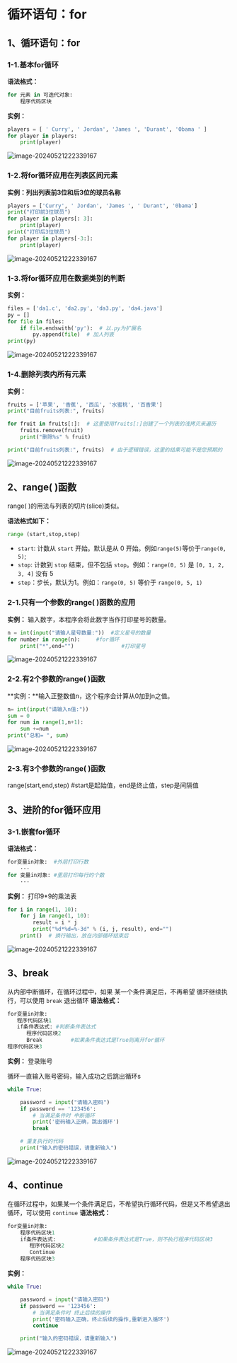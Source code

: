 <h1>循环语句：for</h1>

## 1、循环语句：for

### 1-1.基本for循环

**语法格式：**
```python
for 元素 in 可迭代对象:
    程序代码区块
```
**实例：**
```python
players = [ ' Curry', ' Jordan', 'James ', 'Durant', 'Obama ' ]
for player in players:
    print(player)
```

![image-20240521222339167](/public/assets/python%E5%9F%BA%E7%A1%80/%E5%9F%BA%E7%A1%80%E7%9F%A5%E8%AF%86/04.png)

### 1-2.将for循环应用在列表区间元素

**实例：列出列表前3位和后3位的球员名称**
```python
players = ['Curry', ' Jordan', 'James ', ' Durant', '0bama']
print("打印前3位球员")
for player in players[: 3]:
    print(player)
print("打印后3位球员")
for player in players[-3:]:
    print(player)
```
![image-20240521222339167](/public/assets/python%E5%9F%BA%E7%A1%80/%E5%9F%BA%E7%A1%80%E7%9F%A5%E8%AF%86/05.png)

### 1-3.将for循环应用在数据类别的判断

**实例：**
```python
files = ['da1.c', 'da2.py', 'da3.py', 'da4.java']
py = []
for file in files:
    if file.endswith('py'):  # 以.py为扩展名
        py.append(file)  # 加人列表
print(py)
```

![image-20240521222339167](/public/assets/python%E5%9F%BA%E7%A1%80/%E5%9F%BA%E7%A1%80%E7%9F%A5%E8%AF%86/06.png)

### 1-4.删除列表内所有元素

**实例：**
```python
fruits = ['苹果', '香蕉', '西瓜', '水蜜桃', '百香果']
print("目前fruits列表:", fruits)

for fruit in fruits[:]:  # 这里使用fruits[:]创建了一个列表的浅拷贝来遍历
    fruits.remove(fruit)
    print("删除%s" % fruit)

print("目前fruits列表:", fruits)  # 由于逻辑错误，这里的结果可能不是您预期的
```
![image-20240521222339167](/public/assets/python%E5%9F%BA%E7%A1%80/%E5%9F%BA%E7%A1%80%E7%9F%A5%E8%AF%86/07.png)

## 2、range( )函数
range( )的用法与列表的切片(slice)类似。

**语法格式如下：**

```python
range (start,stop,step)
```

- `start`: 计数从 `start` 开始。默认是从 0 开始。例如`range(5)`等价于`range(0, 5)`;
- `stop`: 计数到 `stop` 结束，但不包括 `stop`。例如：`range(0, 5)` 是 `[0, 1, 2, 3, 4]` 没有 5
- `step`：步长，默认为1。例如：`range(0, 5)` 等价于 `range(0, 5, 1)`

### 2-1.只有一个参数的range( )函数的应用
**实例：** 输入数字，本程序会将此数字当作打印星号的数量。

```python
n = int(input("请输人星号数量:"))	#定义星号的数量
for number in range(n):		#for循环
    print("*",end="")				#打印星号
```
![image-20240521222339167](/public/assets/python%E5%9F%BA%E7%A1%80/%E5%9F%BA%E7%A1%80%E7%9F%A5%E8%AF%86/08.png)


### 2-2.有2个参数的range( )函数
**实例：**输入正整数值n，这个程序会计算从0加到n之值。


```python
n= int(input("请输入n值:"))
sum = 0
for num in range(1,n+1):
    sum +=num
print("总和= ", sum)
```

![image-20240521222339167](/public/assets/python%E5%9F%BA%E7%A1%80/%E5%9F%BA%E7%A1%80%E7%9F%A5%E8%AF%86/09.png)

### 2-3.有3个参数的range( )函数
range(start,end,step)	#start是起始值，end是终止值，step是间隔值

## 3、进阶的for循环应用

### 3-1.嵌套for循环
**语法格式：**

```python
for变量in对象:	#外层打印行数
    ···
for 变量in对象:	#里层打印每行的个数
    ···
```
**实例：** 打印9*9的乘法表

```python
for i in range(1, 10):
    for j in range(1, 10):
        result = i * j
        print("%d*%d=%-3d" % (i, j, result), end="")
    print()  # 换行输出，放在内部循环结束后
```
![image-20240521222339167](/public/assets/python%E5%9F%BA%E7%A1%80/%E5%9F%BA%E7%A1%80%E7%9F%A5%E8%AF%86/10.png)


## 3、break
从内部中断循环，在循环过程中，如果 某一个条件满足后，不再希望 循环继续执行，可以使用 `break` 退出循环
**语法格式：**
```python
for变量in对象:
   程序代码区块1
   if条件表达式:	#判断条件表达式
      程序代码区块2
      Break			#如果条件表达式是True则离开for循环
程序代码区块3
```
**实例：** 登录账号

循环一直输入账号密码，输入成功之后跳出循环s
```python
while True:

    password = input("请输入密码")
    if password == '123456':
        # 当满足条件时 中断循环
        print('密码输入正确，跳出循环')
        break

    # 重复执行的代码
    print("输入的密码错误，请重新输入")
```
![image-20240521222339167](/public/assets/python%E5%9F%BA%E7%A1%80/%E5%9F%BA%E7%A1%80%E7%9F%A5%E8%AF%86/11.png)

## 4、continue
在循环过程中，如果某一个条件满足后，不希望执行循环代码，但是又不希望退出循环，可以使用 `continue`
**语法格式：**
```python
for变量in对象:
    程序代码区块1
    if条件表达式:			#如果条件表达式是True，则不执行程序代码区块3
       程序代码区块2
       Continue
    程序代码区块3
```

**实例：** 
```python
while True:

    password = input("请输入密码")
    if password == '123456':
        # 当满足条件时 终止后续的操作
        print('密码输入正确，终止后续的操作,重新进入循环')
        continue

    print("输入的密码错误，请重新输入")
```
![image-20240521222339167](/public/assets/python%E5%9F%BA%E7%A1%80/%E5%9F%BA%E7%A1%80%E7%9F%A5%E8%AF%86/12.png)
